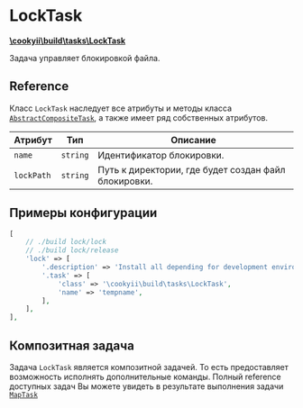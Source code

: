 LockTask
========

[**\cookyii\build\tasks\LockTask**](https://github.com/cookyii/build/blob/master/tasks/LockTask.php)

Задача управляет блокировкой файла.

Reference
---------

Класс `LockTask` наследует все атрибуты и методы класса [`AbstractCompositeTask`][], а также имеет ряд собственных атрибутов.

| Атрибут | Тип | Описание | 
| ------- | --- | -------- |
| `name` | `string` | Идентификатор блокировки. |
| `lockPath` | `string` | Путь к директории, где будет создан файл блокировки. |

Примеры конфигурации
--------------------
```php
[
    // ./build lock/lock
    // ./build lock/release
    'lock' => [
        '.description' => 'Install all depending for development environment (with `require-dev`)',
        '.task' => [
            'class' => '\cookyii\build\tasks\LockTask',
            'name' => 'tempname',
        ],
    ],
],
```

Композитная задача
------------------

Задача `LockTask` является композитной задачей. То есть предоставляет возможность исполнять дополнительные команды.
Полный reference доступных задач Вы можете увидеть в результате выполнения задачи [`MapTask`][]

[`AbstractCompositeTask`]: 03-reference-abstract-composite-task.md
[`MapTask`]: 03-reference-task-map.md
